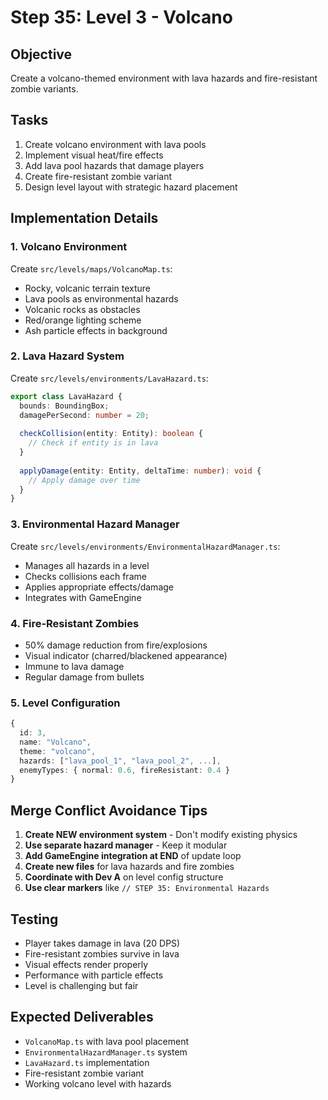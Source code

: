 # Step 35: Level 3 - Volcano

## Objective
Create a volcano-themed environment with lava hazards and fire-resistant zombie variants.

## Tasks
1. Create volcano environment with lava pools
2. Implement visual heat/fire effects
3. Add lava pool hazards that damage players
4. Create fire-resistant zombie variant
5. Design level layout with strategic hazard placement

## Implementation Details

### 1. Volcano Environment
Create `src/levels/maps/VolcanoMap.ts`:
- Rocky, volcanic terrain texture
- Lava pools as environmental hazards
- Volcanic rocks as obstacles
- Red/orange lighting scheme
- Ash particle effects in background

### 2. Lava Hazard System
Create `src/levels/environments/LavaHazard.ts`:
```typescript
export class LavaHazard {
  bounds: BoundingBox;
  damagePerSecond: number = 20;
  
  checkCollision(entity: Entity): boolean {
    // Check if entity is in lava
  }
  
  applyDamage(entity: Entity, deltaTime: number): void {
    // Apply damage over time
  }
}
```

### 3. Environmental Hazard Manager
Create `src/levels/environments/EnvironmentalHazardManager.ts`:
- Manages all hazards in a level
- Checks collisions each frame
- Applies appropriate effects/damage
- Integrates with GameEngine

### 4. Fire-Resistant Zombies
- 50% damage reduction from fire/explosions
- Visual indicator (charred/blackened appearance)
- Immune to lava damage
- Regular damage from bullets

### 5. Level Configuration
```typescript
{
  id: 3,
  name: "Volcano",
  theme: "volcano",
  hazards: ["lava_pool_1", "lava_pool_2", ...],
  enemyTypes: { normal: 0.6, fireResistant: 0.4 }
}
```

## Merge Conflict Avoidance Tips
1. **Create NEW environment system** - Don't modify existing physics
2. **Use separate hazard manager** - Keep it modular
3. **Add GameEngine integration at END** of update loop
4. **Create new files** for lava hazards and fire zombies
5. **Coordinate with Dev A** on level config structure
6. **Use clear markers** like `// STEP 35: Environmental Hazards`

## Testing
- Player takes damage in lava (20 DPS)
- Fire-resistant zombies survive in lava
- Visual effects render properly
- Performance with particle effects
- Level is challenging but fair

## Expected Deliverables
- `VolcanoMap.ts` with lava pool placement
- `EnvironmentalHazardManager.ts` system
- `LavaHazard.ts` implementation
- Fire-resistant zombie variant
- Working volcano level with hazards
